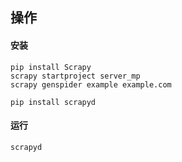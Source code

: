 ## 操作

#### 安装
```angular2html
pip install Scrapy
scrapy startproject server_mp
scrapy genspider example example.com

pip install scrapyd
```

#### 运行
```angular2html
scrapyd
```